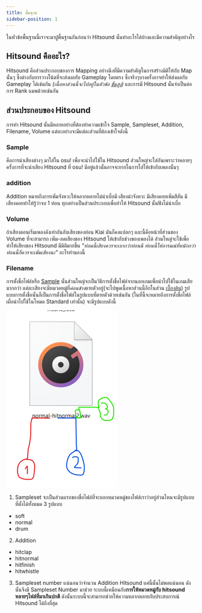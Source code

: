 ```yaml
---
title: พื้นฐาน
sidebar-position: 1
---
```


ในหัวข้อพื้นฐานนี้เราจะมาปูพื้นฐานกันก่อนว่า Hitsound นั้นทำอะไรได้บ้างและมีความสำคัญอย่างไร

## Hitsound คืออะไร?
Hitsound คือส่วนประกอบของการ Mapping อย่างนึงที่มีความสำคัญในการสร้างมิติให้กับ Map นั้นๆ ซึ้งต่างกับการวางโน้ตที่จะส่งผลกับ Gameplay โดยตรง ซึ่งจริงๆบางครั้งอาจทำให้ส่งผลกับ Gameplay ได้เช่นกัน *(เนื้อหาส่วนนี้จะไปอยู่ในหัวข้อ [ขั้นสูง](advanced))* และการมี Hitsound นั้นจำเป็นต่อการ Rank แมพด้วยเช่นกัน

## ส่วนประกอบของ Hitsound
การทำ Hitsound นั้นมีหลายอย่างที่ต้องทำความเข้าใจ Sample, Sampleset, Addition, Filename, Volume แต่ละอย่างจะมีแต่ละส่วนที่ต้องเข้าใจดังนี้

### Sample
คือการนำเสียงต่างๆ มาใส่ใน osu! เพื่อจะนำไปใช้ใน Hitsound ส่วนใหญ่จะใส่กันเพราะว่าหลายๆครั้งการที่จะนำเสียง Hitsound ที่ osu! มีอยู่แล้วนั้นอาจจะยากในการใส่ให้เข้ากับเพลงนั้นๆ

### addition
Addition หมายถึงการเพิ่มจังหวะให้หลากหลายไม่น่าเบื่อมี เสียงนำจังหวะ มีเสียงคอยเพิ่มสีสัน มีเสียงคอยทำให้รู้ว่าจบ 1 ท่อน ทุกอย่างเป็นส่วนประกอบเพื่อทำให้ Hitsound นั้นฟังไม่น่าเบื่อ

### Volume
ถ้าเสียงตอนเริ่มเพลงดังเท่ากันกับเสียงของท่อน Kiai มันก็คงแปลกๆ และนี้คือหน้าที่ส่วนของ Volume ที่จะสามารถ  เพิ่ม-ลดเสียงของ Hitsound ให้เข้ากับช่วงของเพลงได้ ส่วนใหญ่จะใช้เพื่อทำให้เสียงของ Hitsound มีมิติมากขึ้น
*"ท่อนนี้เสียงควรจะเบากว่าท่อนนี ท่อนนี้ให้อารมณ์ที่หนักกว่าท่่อนนี้ก็ควรจะเพิ่มเสียงนะ"* อะไรทำนองนี้

### Filename
 การตั้งชื่อไฟล์หรือ [Sample](#Sample) นั้นส่วนใหญ่จะเป็นวิธีการตั้งชื่อไฟล์จากนอกเกมเพื่อนำไปใช้ในเกมเสียมากกว่า แต่ละเสียงจะมีหมวดหมู่ที่*ค่อนข้าง*ตายตัวอยู่(จะไปพูดเนื้อหาส่วนนี้อีกในส่วน [เบื้องต้น](basic)) รูปแบบการตั้งชื่อนั้นก็เป็นการตั้งชื่อไฟล์ในรูปแบบที่ตายตัวด้วยเช่นกัน (ในที่นี้จะหมายถึงการตั้งชื่อไฟล์เผื่อนำไปใช้ในโหมด Standard เท่านั้น) จะมีรูปแบบดังนี้

![](./images/hitsound-file.png "PicFilename")
1. Sampleset
จะเป็นส่วนแรกของชื่อไฟล์ที่จะบอกหมวดหมู่ของไฟล์เราว่าอยู่ส่วนไหนจะมีรูปแบบที่ตั้งได้ทั้งหมด 3 รูปแบบ
  - soft
  - normal
  - drum

2. Addition
  - hitclap
  - hitnormal
  - hitfinish
  - hitwhistle

3. Sampleset number
แน่นอนว่าจำนวน Addition Hitsound แค่นี้นั้นไม่พอแน่นอน ดังนั้นจึงมี Sampleset Number มาช่วย ระบบนี้เหมือนกับ**การให้หมวดหมู่กับ hitsound หลายๆไฟล์ที่มาเกินปกติ** ดังนั้นระบบนี้จะสามารถช่วยให้ความหลากหลายกับประสบการณ์ Hitsound ได้ถึงที่สุด
